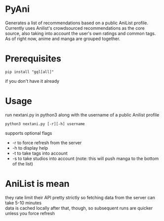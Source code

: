 # PyAni
Generates a list of recommendations based on a public AniList profile.  
Currently uses Anilist's crowdsourced recommendations as the core source, also taking into account the user's own ratings and common tags.  
As of right now, anime and manga are grouped together.
# Prerequisites
    pip install "gql[all]"
if you don't have it already
# Usage
run nextani.py in python3 along with the username of a public Anilist profile  
```
python3 nextani.py [-r][-h] username
```
supports optional flags
- -r to force refresh from the server
- -h to display help
- -t to take tags into account
- -s to take studios into account (note: this will push manga to the bottom of the list)
# AniList is mean
they rate limit their API pretty strictly so fetching data from the server can take 5-10 minutes  
data is cached locally after that, though, so subsequent runs are quicker unless you force refresh
